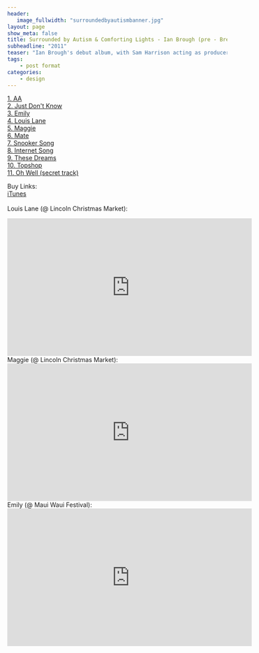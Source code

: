 ```yaml
---
header:
   image_fullwidth: "surroundedbyautismbanner.jpg"
layout: page
show_meta: false
title: Surrounded by Autism & Comforting Lights - Ian Brough (pre - Breakfast Club)
subheadline: "2011"
teaser: "Ian Brough's debut album, with Sam Harrison acting as producer, sparked a creative relationship that lasted four years in the band 'The Breakfast Club'. Drums on this record were played by the renowned jazz player Andrew 'Woody' Wood, and recorded in Sam's bedroom..."
tags:
    - post format
categories:
    - design 
---
```

<!--more-->
 <a href="https://itunes.apple.com/jp/album/surrounded-by-autism-comforting-lights/id461814857?l=en">1. AA</a><br>
 <a href="https://itunes.apple.com/jp/album/surrounded-by-autism-comforting-lights/id461814857?l=en">2. Just Don't Know</a><br>
 <a href="https://itunes.apple.com/jp/album/surrounded-by-autism-comforting-lights/id461814857?l=en">3. Emily</a><br>
 <a href="https://itunes.apple.com/jp/album/surrounded-by-autism-comforting-lights/id461814857?l=en">4. Louis Lane</a><br>
 <a href="https://itunes.apple.com/jp/album/surrounded-by-autism-comforting-lights/id461814857?l=en">5. Maggie</a><br>
  <a href="https://itunes.apple.com/jp/album/surrounded-by-autism-comforting-lights/id461814857?l=en">6. Mate</a><br>
  <a href="https://itunes.apple.com/jp/album/surrounded-by-autism-comforting-lights/id461814857?l=en">7. Snooker Song</a><br>
  <a href="https://itunes.apple.com/jp/album/surrounded-by-autism-comforting-lights/id461814857?l=en">8. Internet Song</a><br>
  <a href="https://itunes.apple.com/jp/album/surrounded-by-autism-comforting-lights/id461814857?l=en">9. These Dreams</a><br>
  <a href="https://itunes.apple.com/jp/album/surrounded-by-autism-comforting-lights/id461814857?l=en">10. Topshop</a><br>
  <a href="https://itunes.apple.com/jp/album/surrounded-by-autism-comforting-lights/id461814857?l=en">11. Oh Well (secret track)</a><br>

Buy Links:<br>
  <a href="https://itunes.apple.com/jp/album/surrounded-by-autism-comforting-lights/id461814857?l=en">iTunes</a><br>
<br>
Louis Lane (@ Lincoln Christmas Market):<br>
  <iframe width="560" height="315" src="https://www.youtube.com/embed/Munqey5afx8" frameborder="0" allowfullscreen></iframe><br>
  Maggie (@ Lincoln Christmas Market):<br>
  <iframe width="560" height="315" src="https://www.youtube.com/embed/O1_EwWi4j94" frameborder="0" allowfullscreen></iframe><br>
 Emily (@ Maui Waui Festival):<br>
  <iframe width="560" height="315" src="https://www.youtube.com/embed/8p1seAQgTzE" frameborder="0" allowfullscreen></iframe><br>
